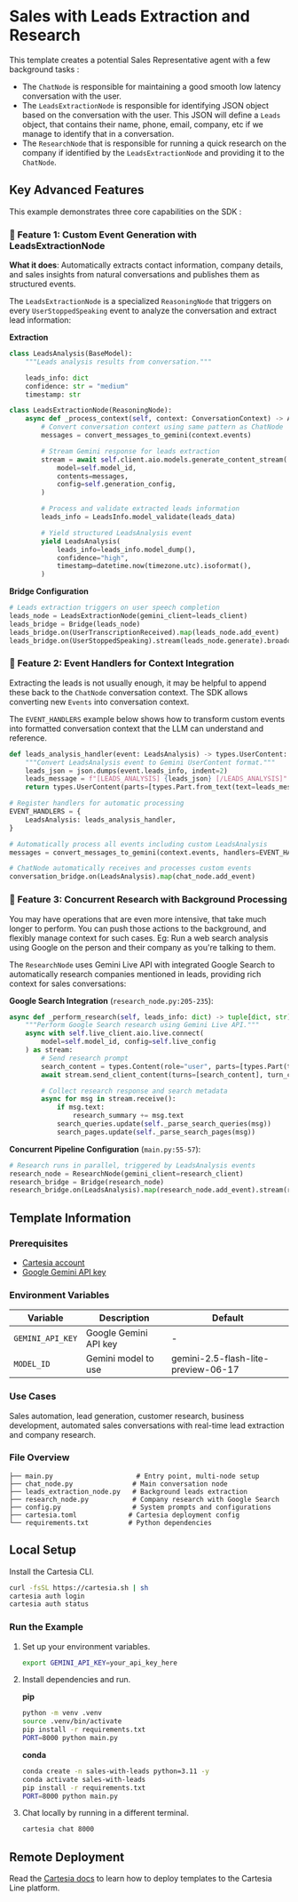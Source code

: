 # Sales with Leads Extraction and Research

This template creates a potential Sales Representative agent with a few background tasks :

- The `ChatNode` is responsible for maintaining a good smooth low latency conversation with the user.
- The `LeadsExtractionNode` is responsible for identifying JSON object based on the conversation with the user. This JSON will define a `Leads` object, that contains their name, phone, email, company, etc if we manage to identify that in a conversation.
- The `ResearchNode` that is responsible for running a quick research on the company if identified by the `LeadsExtractionNode` and providing it to the `ChatNode`.

## Key Advanced Features

This example demonstrates three core capabilities on the SDK :

### 🎯 Feature 1: Custom Event Generation with LeadsExtractionNode

**What it does**: Automatically extracts contact information, company details, and sales insights from natural conversations and publishes them as structured events.

The `LeadsExtractionNode` is a specialized `ReasoningNode` that triggers on every `UserStoppedSpeaking` event to analyze the conversation and extract lead information:

**Extraction**

```python
class LeadsAnalysis(BaseModel):
    """Leads analysis results from conversation."""

    leads_info: dict
    confidence: str = "medium"
    timestamp: str

class LeadsExtractionNode(ReasoningNode):
    async def _process_context(self, context: ConversationContext) -> AsyncGenerator[LeadsAnalysis, None]:
        # Convert conversation context using same pattern as ChatNode
        messages = convert_messages_to_gemini(context.events)

        # Stream Gemini response for leads extraction
        stream = await self.client.aio.models.generate_content_stream(
            model=self.model_id,
            contents=messages,
            config=self.generation_config,
        )

        # Process and validate extracted leads information
        leads_info = LeadsInfo.model_validate(leads_data)

        # Yield structured LeadsAnalysis event
        yield LeadsAnalysis(
            leads_info=leads_info.model_dump(),
            confidence="high",
            timestamp=datetime.now(timezone.utc).isoformat(),
        )
```

**Bridge Configuration**

```python
# Leads extraction triggers on user speech completion
leads_node = LeadsExtractionNode(gemini_client=leads_client)
leads_bridge = Bridge(leads_node)
leads_bridge.on(UserTranscriptionReceived).map(leads_node.add_event)
leads_bridge.on(UserStoppedSpeaking).stream(leads_node.generate).broadcast()
```

### 🔗 Feature 2: Event Handlers for Context Integration

Extracting the leads is not usually enough, it may be helpful to append these back to the
`ChatNode` conversation context. The SDK allows converting new `Events` into conversation context.

The `EVENT_HANDLERS` example below shows how to transform custom events into formatted conversation context that the LLM can understand and reference.


```python
def leads_analysis_handler(event: LeadsAnalysis) -> types.UserContent:
    """Convert LeadsAnalysis event to Gemini UserContent format."""
    leads_json = json.dumps(event.leads_info, indent=2)
    leads_message = f"[LEADS_ANALYSIS] {leads_json} [/LEADS_ANALYSIS]"
    return types.UserContent(parts=[types.Part.from_text(text=leads_message)])

# Register handlers for automatic processing
EVENT_HANDLERS = {
    LeadsAnalysis: leads_analysis_handler,
}
```

```python
# Automatically process all events including custom LeadsAnalysis
messages = convert_messages_to_gemini(context.events, handlers=EVENT_HANDLERS)
```


```python
# ChatNode automatically receives and processes custom events
conversation_bridge.on(LeadsAnalysis).map(chat_node.add_event)
```

### 🔬 Feature 3: Concurrent Research with Background Processing

You may have operations that are even more intensive, that take much longer to perform. You can push those actions to the background, and flexibly manage context for such cases. Eg: Run a web search analysis using Google on the person and their company as you're talking to them.

The `ResearchNode` uses Gemini Live API with integrated Google Search to automatically research companies mentioned in leads, providing rich context for sales conversations:


**Google Search Integration** (`research_node.py:205-235`):
```python
async def _perform_research(self, leads_info: dict) -> tuple[dict, str]:
    """Perform Google Search research using Gemini Live API."""
    async with self.live_client.aio.live.connect(
        model=self.model_id, config=self.live_config
    ) as stream:
        # Send research prompt
        search_content = types.Content(role="user", parts=[types.Part(text=search_prompt)])
        await stream.send_client_content(turns=[search_content], turn_complete=True)

        # Collect research response and search metadata
        async for msg in stream.receive():
            if msg.text:
                research_summary += msg.text
            search_queries.update(self._parse_search_queries(msg))
            search_pages.update(self._parse_search_pages(msg))
```

**Concurrent Pipeline Configuration** (`main.py:55-57`):
```python
# Research runs in parallel, triggered by LeadsAnalysis events
research_node = ResearchNode(gemini_client=research_client)
research_bridge = Bridge(research_node)
research_bridge.on(LeadsAnalysis).map(research_node.add_event).stream(research_node.generate).broadcast()
```

## Template Information

### Prerequisites

- [Cartesia account](https://play.cartesia.ai)
- [Google Gemini API key](https://aistudio.google.com/app/apikey)

### Environment Variables

| Variable | Description | Default |
|----------|-------------|---------|
| `GEMINI_API_KEY` | Google Gemini API key | - |
| `MODEL_ID` | Gemini model to use | gemini-2.5-flash-lite-preview-06-17 |

### Use Cases

Sales automation, lead generation, customer research, business development, automated sales conversations with real-time lead extraction and company research.

### File Overview

```
├── main.py                     # Entry point, multi-node setup
├── chat_node.py               # Main conversation node
├── leads_extraction_node.py   # Background leads extraction
├── research_node.py           # Company research with Google Search
├── config.py                  # System prompts and configurations
├── cartesia.toml             # Cartesia deployment config
└── requirements.txt          # Python dependencies
```

## Local Setup

Install the Cartesia CLI.
```zsh
curl -fsSL https://cartesia.sh | sh
cartesia auth login
cartesia auth status
```

### Run the Example

1. Set up your environment variables.
   ```zsh
   export GEMINI_API_KEY=your_api_key_here
   ```

2. Install dependencies and run.

   **pip**
   ```zsh
   python -m venv .venv
   source .venv/bin/activate
   pip install -r requirements.txt
   PORT=8000 python main.py
   ```

   **conda**
   ```zsh
   conda create -n sales-with-leads python=3.11 -y
   conda activate sales-with-leads
   pip install -r requirements.txt
   PORT=8000 python main.py
   ```

3. Chat locally by running in a different terminal.
   ```zsh
   cartesia chat 8000
   ```

## Remote Deployment

Read the [Cartesia docs](https://docs.cartesia.ai/line/) to learn how to deploy templates to the Cartesia Line platform.
